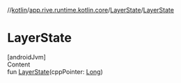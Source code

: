 //[kotlin](../../../index.md)/[app.rive.runtime.kotlin.core](../index.md)/[LayerState](index.md)/[LayerState](-layer-state.md)



# LayerState  
[androidJvm]  
Content  
fun [LayerState](-layer-state.md)(cppPointer: [Long](https://kotlinlang.org/api/latest/jvm/stdlib/kotlin/-long/index.html))  



